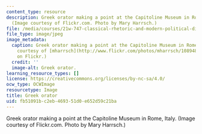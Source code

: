 ```yaml
---
content_type: resource
description: Greek orator making a point at the Capitoline Museum in Rome, Italy.
  (Image courtesy of Flickr.com. Photo by Mary Harrsch.)
file: /media/courses/21w-747-classical-rhetoric-and-modern-political-discourse-fall-2009/fb51091bc2eb469351d0e652d59c21ba_21w-747f09-th.jpg
file_type: image/jpeg
image_metadata:
  caption: Greek orator making a point at the Capitoline Museum in Rome, Italy. (Image
    courtesy of [mharrsch](http://www.flickr.com/photos/mharrsch/10894871/in/photostream/)
    on Flickr.)
  credit: ''
  image-alt: Greek orator.
learning_resource_types: []
license: https://creativecommons.org/licenses/by-nc-sa/4.0/
ocw_type: OCWImage
resourcetype: Image
title: Greek orator
uid: fb51091b-c2eb-4693-51d0-e652d59c21ba
---
```

Greek orator making a point at the Capitoline Museum in Rome, Italy. (Image courtesy of Flickr.com. Photo by Mary Harrsch.)